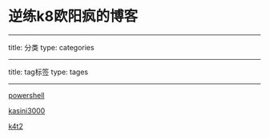 ﻿---
layout: default
---

# 逆练k8欧阳疯的博客

---

title: 分类
type: categories

---

title: tag标签
type: tages

---

[powershell](https://kasini3000.github.io/powershell)

[kasini3000](https://kasini3000.github.io/kasini3000)

[k4t2](https://kasini3000.github.io/k4t2)